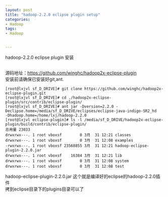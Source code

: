 ```yaml
---
layout: post
title: "hadoop-2.2.0 eclipse plugin setup"
categories:
- Hadoop
tags:
- Hadoop


---
```


hadoop-2.2.0 eclipse plugin 安装
##
源码地址：<https://github.com/winghc/hadoop2x-eclipse-plugin>  
安装前请确保已安装好git,ant.

```console
[root@lxjvl sf_D_DRIVE]# git clone https://github.com/winghc/hadoop2x-eclipse-plugin.git 
[root@lxjvl sf_D_DRIVE]# cd ./hadoop2x-eclipse-plugin/src/contrib/eclipse-plugin/
[root@lxjvl sf_D_DRIVE]# ant jar -Dversion=2.2.0 -Declipse.home=/media/sf_D_DRIVE/eclipses/eclipse-java-indigo-SR2_hd 
-Dhadoop.home=/home/lxj/hadoop-2.2.0 
[root@lxjvl eclipse-plugin]# ls -l /media/sf_D_DRIVE/hadoop2x-eclipse-plugin/build/contrib/eclipse-plugin/
总用量 23033
drwxrwx---. 1 root vboxsf        0 3月  31 12:21 classes
drwxrwx---. 1 root vboxsf        0 3月  31 12:08 examples
-rwxrwx---. 1 root vboxsf 23568855 3月  31 12:21 hadoop-eclipse-plugin-2.2.0.jar
drwxrwx---. 1 root vboxsf    16384 3月  31 12:21 lib
drwxrwx---. 1 root vboxsf        0 3月  31 12:08 system
drwxrwx---. 1 root vboxsf        0 3月  31 12:08 test
```

hadoop-eclipse-plugin-2.2.0.jar 这个就是编译好的eclipse的hadoop-2.2.0插件  
拷到eclipse目录下的plugins目录可以了

